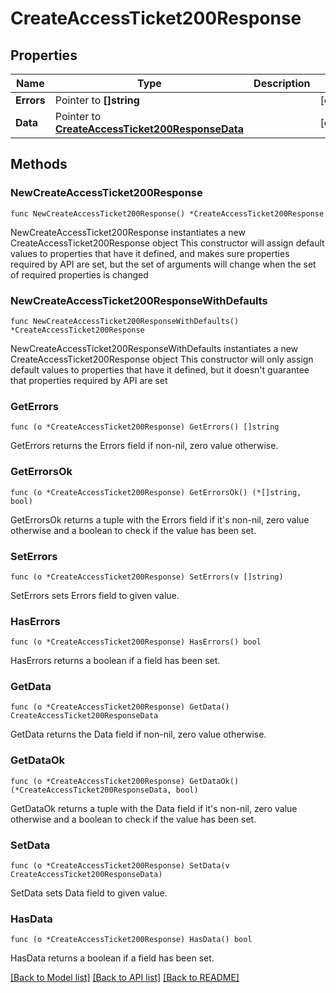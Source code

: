 # CreateAccessTicket200Response

## Properties

Name | Type | Description | Notes
------------ | ------------- | ------------- | -------------
**Errors** | Pointer to **[]string** |  | [optional] 
**Data** | Pointer to [**CreateAccessTicket200ResponseData**](CreateAccessTicket200ResponseData.md) |  | [optional] 

## Methods

### NewCreateAccessTicket200Response

`func NewCreateAccessTicket200Response() *CreateAccessTicket200Response`

NewCreateAccessTicket200Response instantiates a new CreateAccessTicket200Response object
This constructor will assign default values to properties that have it defined,
and makes sure properties required by API are set, but the set of arguments
will change when the set of required properties is changed

### NewCreateAccessTicket200ResponseWithDefaults

`func NewCreateAccessTicket200ResponseWithDefaults() *CreateAccessTicket200Response`

NewCreateAccessTicket200ResponseWithDefaults instantiates a new CreateAccessTicket200Response object
This constructor will only assign default values to properties that have it defined,
but it doesn't guarantee that properties required by API are set

### GetErrors

`func (o *CreateAccessTicket200Response) GetErrors() []string`

GetErrors returns the Errors field if non-nil, zero value otherwise.

### GetErrorsOk

`func (o *CreateAccessTicket200Response) GetErrorsOk() (*[]string, bool)`

GetErrorsOk returns a tuple with the Errors field if it's non-nil, zero value otherwise
and a boolean to check if the value has been set.

### SetErrors

`func (o *CreateAccessTicket200Response) SetErrors(v []string)`

SetErrors sets Errors field to given value.

### HasErrors

`func (o *CreateAccessTicket200Response) HasErrors() bool`

HasErrors returns a boolean if a field has been set.

### GetData

`func (o *CreateAccessTicket200Response) GetData() CreateAccessTicket200ResponseData`

GetData returns the Data field if non-nil, zero value otherwise.

### GetDataOk

`func (o *CreateAccessTicket200Response) GetDataOk() (*CreateAccessTicket200ResponseData, bool)`

GetDataOk returns a tuple with the Data field if it's non-nil, zero value otherwise
and a boolean to check if the value has been set.

### SetData

`func (o *CreateAccessTicket200Response) SetData(v CreateAccessTicket200ResponseData)`

SetData sets Data field to given value.

### HasData

`func (o *CreateAccessTicket200Response) HasData() bool`

HasData returns a boolean if a field has been set.


[[Back to Model list]](../README.md#documentation-for-models) [[Back to API list]](../README.md#documentation-for-api-endpoints) [[Back to README]](../README.md)


